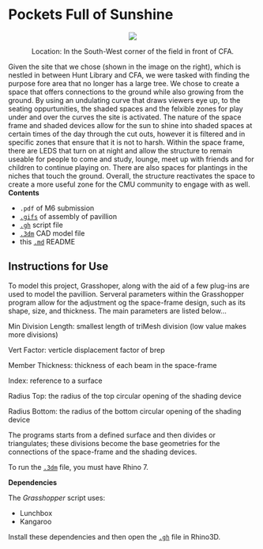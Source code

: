 # Pockets Full of Sunshine

<p align="center">
    <img src="https://drive.google.com/file/d/1191KZFLMOcBO0vVKlOOSCHTrAXY-zjHn/view?usp=sharing" />
    <p align="center">Location: In the South-West corner of the field in front of CFA. </p>
</p>

Given the site that we chose (shown in the image on the right), which is nestled in between Hunt Library and CFA, we were tasked with finding the purpose fore area that no longer has a large tree. We chose to create a space that offers connections to the ground while also growing from the ground. By using an undulating curve that draws viewers eye up, to the seating oppurtunities, the shaded spaces and the felxible zones for play under and over the curves the site is activated. The nature of the space frame and shaded devices allow for the sun to shine into shaded spaces at certain times of the day through the cut outs, however it is filtered and in specific zones that ensure that it is not to harsh. Within the space frame, there are LEDS that turn on at night and allow the structure to remain useable for people to come and study, lounge, meet up with friends and for children to continue playing on. There are also spaces for plantings in the niches that touch the ground. Overall, the structure reactivates the space to create a more useful zone for the CMU community to engage with as well. 
**Contents**

- `.pdf` of M6 submission
- [`.gifs`](https://drive.google.com/file/d/1xtq6UDDhdwftuJCevF2du4K4EWiN7Viy/view?usp=sharing) of assembly of pavillion
- [`.gh`](https://drive.google.com/file/d/1xRKs4cQALHKaU2EkoSQzO58Y2_immf2R/view?usp=sharing) script file
- [`.3dm`](https://drive.google.com/file/d/1xGP8pP1VEcUayYtYQko_7h4uINvXKOhH/view?usp=sharing) CAD model file
- this [`.md`](https://github.com/l00sed/FCD-S22-62275/tree/main/Emily_Eesha) README

## Instructions for Use

To model this project, Grasshoper, along with the aid of a few plug-ins are used to model the pavillion. Serveral parameters within the Grasshopper program allow for the adjustment og the space-frame design, such as its shape, size, and thickness. The main parameters are listed below...

  Min Division Length: smallest length of triMesh division (low value makes more divisions)

  Vert Factor: verticle displacement factor of brep

  Member Thickness: thickness of each beam in the space-frame

  Index: reference to a surface 

  Radius Top: the radius of the top circular opening of the shading device

  Radius Bottom: the radius of the bottom circular opening of the shading device

The programs starts from a defined surface and then divides or triangulates; these divisions become the base geometries for the connections of the space-frame and the shading devices. 

To run the [`.3dm`](https://drive.google.com/file/d/1xGP8pP1VEcUayYtYQko_7h4uINvXKOhH/view?usp=sharing) file, you must have Rhino 7.

**Dependencies**

The _Grasshopper_ script uses:
  - Lunchbox
  - Kangaroo
 
Install these dependencies and then open the [`.gh`](https://drive.google.com/file/d/1xRKs4cQALHKaU2EkoSQzO58Y2_immf2R/view?usp=sharing) file in Rhino3D. 

